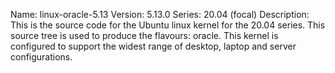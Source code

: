 Name:    linux-oracle-5.13
Version: 5.13.0
Series:  20.04 (focal)
Description:
    This is the source code for the Ubuntu linux kernel for the 20.04 series. This
    source tree is used to produce the flavours: oracle.
    This kernel is configured to support the widest range of desktop, laptop and
    server configurations.
